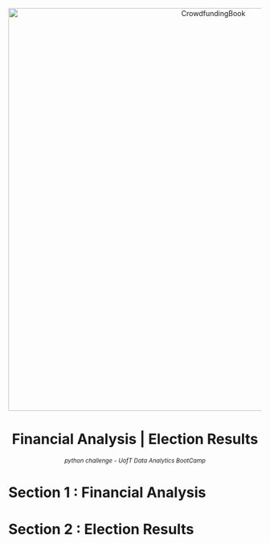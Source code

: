 <p align="center">
  <img src="https://github.com/theidari/CrowdfundingBook/blob/main/crowdfunding_1.jpg" width="800" title="CrowdfundingBook">
<h1 align="center">
<b>Financial Analysis    |  Election Results</b>
</h1>
</p>
<p align="center">
<sup><i>python challenge - UofT Data Analytics BootCamp</i></sup>
</P>

# 
# Section 1 : Financial Analysis

# Section 2 : Election Results

